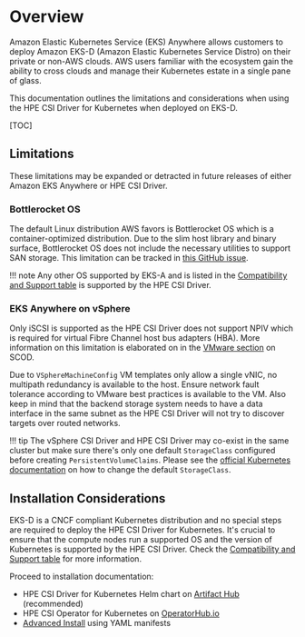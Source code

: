
# Overview

Amazon Elastic Kubernetes Service (EKS) Anywhere allows customers to deploy Amazon EKS-D (Amazon Elastic Kubernetes Service Distro) on their private or non-AWS clouds. AWS users familiar with the ecosystem gain the ability to cross clouds and manage their Kubernetes estate in a single pane of glass. 

This documentation outlines the limitations and considerations when using the HPE CSI Driver for Kubernetes when deployed on EKS-D.

[TOC]

## Limitations

These limitations may be expanded or detracted in future releases of either Amazon EKS Anywhere or HPE CSI Driver.

### Bottlerocket OS

The default Linux distribution AWS favors is Bottlerocket OS which is a container-optimized distribution. Due to the slim host library and binary surface, Bottlerocket OS does not include the necessary utilities to support SAN storage. This limitation can be tracked in [this GitHub issue](https://github.com/bottlerocket-os/bottlerocket/issues/2570).

!!! note
    Any other OS supported by EKS-A and is listed in the [Compatibility and Support table](../../index.md#compatibility_and_support) is supported by the HPE CSI Driver.

### EKS Anywhere on vSphere

Only iSCSI is supported as the HPE CSI Driver does not support NPIV which is required for virtual Fibre Channel host bus adapters (HBA). More information on this limitation is elaborated on in the [VMware section](../vmware/index.md#deployment) on SCOD.

Due to `VSphereMachineConfig` VM templates only allow a single vNIC, no multipath redundancy is available to the host. Ensure network fault tolerance according to VMware best practices is available to the VM. Also keep in mind that the backend storage system needs to have a data interface in the same subnet as the HPE CSI Driver will not try to discover targets over routed networks.

!!! tip
    The vSphere CSI Driver and HPE CSI Driver may co-exist in the same cluster but make sure there's only one default `StorageClass` configured before creating `PersistentVolumeClaims`. Please see the [official Kubernetes documentation](https://kubernetes.io/docs/tasks/administer-cluster/change-default-storage-class/) on how to change the default `StorageClass`.

## Installation Considerations

EKS-D is a CNCF compliant Kubernetes distribution and no special steps are required to deploy the HPE CSI Driver for Kubernetes. It's crucial to ensure that the compute nodes run a supported OS and the version of Kubernetes is supported by the HPE CSI Driver. Check the [Compatibility and Support table](../../index.md#compatibility_and_support) for more information.

Proceed to installation documentation:

- HPE CSI Driver for Kubernetes Helm chart on [Artifact Hub](https://artifacthub.io/packages/helm/hpe-storage/hpe-csi-driver) (recommended)
- HPE CSI Operator for Kubernetes on [OperatorHub.io](https://operatorhub.io/operator/hpe-csi-operator)
- [Advanced Install](../../deployment.md#advanced_install) using YAML manifests
